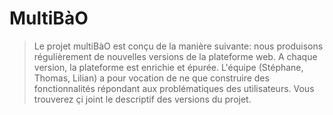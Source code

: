 # MultiBàO

> Le projet multiBàO est conçu de la manière suivante: nous produisons régulièrement de nouvelles versions de la plateforme web. A chaque version, la plateforme est enrichie et épurée. L'équipe (Stéphane, Thomas, Lilian) a pour vocation de ne que construire des fonctionnalités répondant aux problématiques des utilisateurs. Vous trouverez çi joint le descriptif des versions du projet. 

